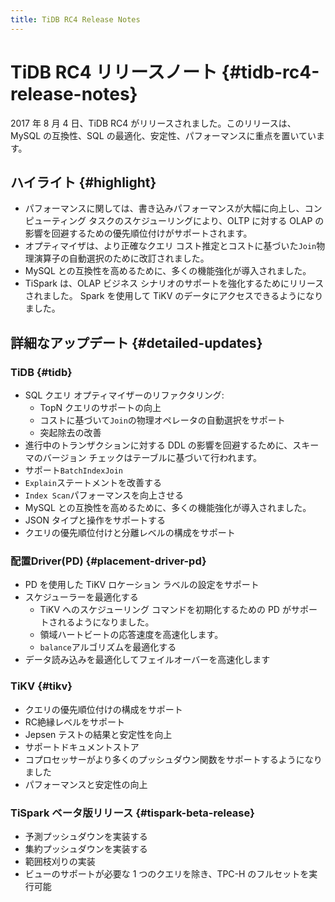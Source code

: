 ```yaml
---
title: TiDB RC4 Release Notes
---
```


# TiDB RC4 リリースノート {#tidb-rc4-release-notes}

2017 年 8 月 4 日、TiDB RC4 がリリースされました。このリリースは、MySQL の互換性、SQL の最適化、安定性、パフォーマンスに重点を置いています。

## ハイライト {#highlight}

-   パフォーマンスに関しては、書き込みパフォーマンスが大幅に向上し、コンピューティング タスクのスケジューリングにより、OLTP に対する OLAP の影響を回避するための優先順位付けがサポートされます。
-   オプティマイザは、より正確なクエリ コスト推定とコストに基づいた`Join`物理演算子の自動選択のために改訂されました。
-   MySQL との互換性を高めるために、多くの機能強化が導入されました。
-   TiSpark は、OLAP ビジネス シナリオのサポートを強化するためにリリースされました。 Spark を使用して TiKV のデータにアクセスできるようになりました。

## 詳細なアップデート {#detailed-updates}

### TiDB {#tidb}

-   SQL クエリ オプティマイザーのリファクタリング:
    -   TopN クエリのサポートの向上
    -   コストに基づいて`Join`の物理オペレータの自動選択をサポート
    -   突起除去の改善
-   進行中のトランザクションに対する DDL の影響を回避するために、スキーマのバージョン チェックはテーブルに基づいて行われます。
-   サポート`BatchIndexJoin`
-   `Explain`ステートメントを改善する
-   `Index Scan`パフォーマンスを向上させる
-   MySQL との互換性を高めるために、多くの機能強化が導入されました。
-   JSON タイプと操作をサポートする
-   クエリの優先順位付けと分離レベルの構成をサポート

### 配置Driver(PD) {#placement-driver-pd}

-   PD を使用した TiKV ロケーション ラベルの設定をサポート
-   スケジューラーを最適化する
    -   TiKV へのスケジューリング コマンドを初期化するための PD がサポートされるようになりました。
    -   領域ハートビートの応答速度を高速化します。
    -   `balance`アルゴリズムを最適化する
-   データ読み込みを最適化してフェイルオーバーを高速化します

### TiKV {#tikv}

-   クエリの優先順位付けの構成をサポート
-   RC絶縁レベルをサポート
-   Jepsen テストの結果と安定性を向上
-   サポートドキュメントストア
-   コプロセッサーがより多くのプッシュダウン関数をサポートするようになりました
-   パフォーマンスと安定性の向上

### TiSpark ベータ版リリース {#tispark-beta-release}

-   予測プッシュダウンを実装する
-   集約プッシュダウンを実装する
-   範囲枝刈りの実装
-   ビューのサポートが必要な 1 つのクエリを除き、TPC-H のフルセットを実行可能
